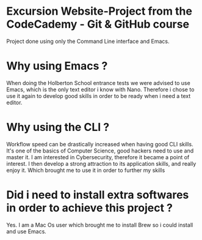 # Excursion Website-Project from the CodeCademy - Git & GitHub course

Project done using only the Command Line interface and Emacs.

# Why using Emacs ?

When doing the Holberton School entrance tests we were advised to use Emacs, which is the only text editor i know with Nano.
Therefore i chose to use it again to develop good skills in order to be ready when i need a text editor.

# Why using the CLI ?

Workflow speed can be drastically increased when having good CLI skills. 
It's one of the basics of Computer Science, good hackers need to use and master it. I am interested in Cybersecurity, therefore it became a point of interest. 
I then develop a strong attraction to its application skills, and really enjoy it.
Which brought me to use it in order to further my skills

# Did i need to install extra softwares in order to achieve this project ?

Yes. I am a Mac Os user which brought me to install Brew so i could install and use Emacs.
